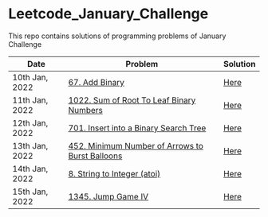 # Leetcode_January_Challenge
This repo contains solutions of programming problems  of January Challenge

| Date | Problem | Solution |
| --- | --- | --- |
| 10th Jan, 2022 | [67. Add Binary](https://leetcode.com/problems/add-binary/) | [Here](https://github.com/Achal-Hingrajiya/Leetcode_January_Challenge/tree/main/67_Add%20Binary_(10th%20Jan%202022)) |
| 11th Jan, 2022 | [1022. Sum of Root To Leaf Binary Numbers](https://leetcode.com/problems/sum-of-root-to-leaf-binary-numbers/) | [Here](https://github.com/Achal-Hingrajiya/Leetcode_January_Challenge/tree/main/1022_Sum%20of%20Root%20To%20Leaf%20Binary%20Numbers_(11th%20Jan%202022)) |
| 12th Jan, 2022 | [701. Insert into a Binary Search Tree](https://leetcode.com/problems/insert-into-a-binary-search-tree/) | [Here](701_Insert%20into%20a%20Binary%20Search%20Tree_(12th%20Jan%202022)) |
| 13th Jan, 2022 | [452. Minimum Number of Arrows to Burst Balloons](https://leetcode.com/problems/minimum-number-of-arrows-to-burst-balloons/) | [Here](452_Minimum%20Number%20of%20Arrows%20to%20Burst%20Balloons_(13th%20Jan%2C%202022)) |
| 14th Jan, 2022 | [8. String to Integer (atoi)](https://leetcode.com/problems/string-to-integer-atoi/) | [Here](8_String%20to%20Integer%20(atoi)_(14th%20Jan%202022)) |
| 15th Jan, 2022 | [1345. Jump Game IV](https://leetcode.com/problems/jump-game-iv/) | [Here](1345_Jump%20Game%20IV_(15th%20Jan%202022)) |